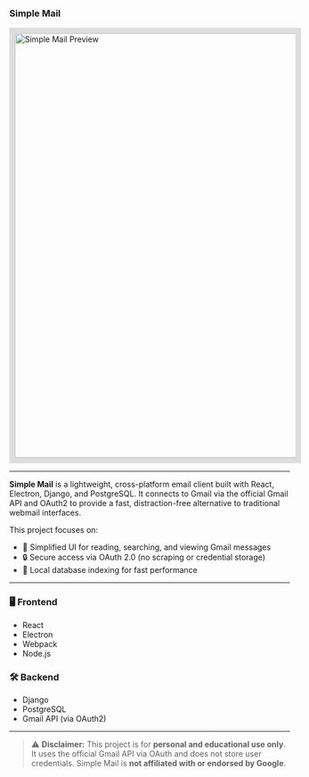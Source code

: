 <h3 align="left">Simple Mail</h3>

<p align="left">
  <img src="https://drive.google.com/uc?export=view&id=1c9MX30oagAyv8UeIzS399lXHPnBlumT-" alt="Simple Mail Preview" width="762" style="border:10px solid #ddd;" />
</p>

---

**Simple Mail** is a lightweight, cross-platform email client built with React, Electron, Django, and PostgreSQL. It connects to Gmail via the official Gmail API and OAuth2 to provide a fast, distraction-free alternative to traditional webmail interfaces.

This project focuses on:
- 📨 Simplified UI for reading, searching, and viewing Gmail messages
- 🔒 Secure access via OAuth 2.0 (no scraping or credential storage)
- 💽 Local database indexing for fast performance

---

### 🖥️ Frontend
- React
- Electron
- Webpack
- Node.js

### 🛠️ Backend
- Django
- PostgreSQL
- Gmail API (via OAuth2)

---

> ⚠️ **Disclaimer:** This project is for **personal and educational use only**. It uses the official Gmail API via OAuth and does not store user credentials. Simple Mail is **not affiliated with or endorsed by Google**.
